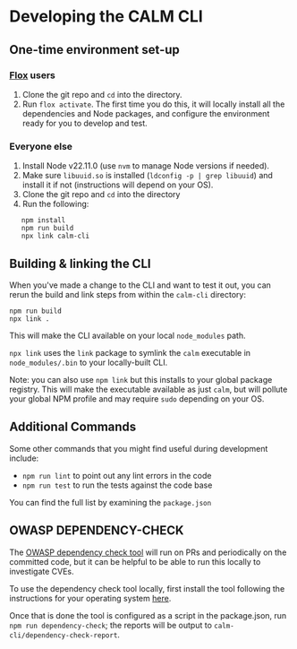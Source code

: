 # Developing the CALM CLI

## One-time environment set-up

### [Flox](https://flox.dev) users

1. Clone the git repo and `cd` into the directory.
1. Run `flox activate`. The first time you do this, it will locally install all the dependencies and Node packages, and configure the environment ready for you to develop and test.

### Everyone else

1. Install Node v22.11.0 (use `nvm` to manage Node versions if needed).
1. Make sure `libuuid.so` is installed (`ldconfig -p | grep libuuid`) and install it if not (instructions will depend on your OS).
1. Clone the git repo and `cd` into the directory
1. Run the following:

```shell
   npm install
   npm run build
   npx link calm-cli
```

## Building & linking the CLI

When you've made a change to the CLI and want to test it out, you can rerun the build and link steps from within the `calm-cli` directory:

```shell
npm run build
npx link .
```

This will make the CLI available on your local `node_modules` path.

`npx link` uses the `link` package to symlink the `calm` executable in `node_modules/.bin` to your locally-built CLI.

Note: you can also use `npm link` but this installs to your global package registry.
This will make the executable available as just `calm`, but will pollute your global NPM profile and may require `sudo` depending on your OS.

## Additional Commands

Some other commands that you might find useful during development include:

- `npm run lint` to point out any lint errors in the code
- `npm run test` to run the tests against the code base

You can find the full list by examining the `package.json`

## OWASP DEPENDENCY-CHECK

The [OWASP dependency check tool](https://jeremylong.github.io/DependencyCheck/) will run on PRs and periodically on the committed code, but it can be helpful to be able to run this locally to investigate CVEs.

To use the dependency check tool locally, first install the tool following the instructions for your operating system [here](https://jeremylong.github.io/DependencyCheck/dependency-check-calm-cli/index.html).

Once that is done the tool is configured as a script in the package.json, run `npm run dependency-check`; the reports will be output to `calm-cli/dependency-check-report`.
